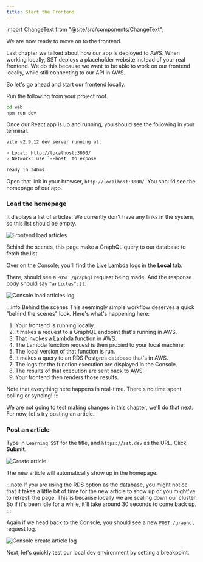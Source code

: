 ```yaml
---
title: Start the Frontend
---
```


import ChangeText from "@site/src/components/ChangeText";

We are now ready to move on to the frontend.

Last chapter we talked about how our app is deployed to AWS. When working locally, SST deploys a placeholder website instead of your real frontend. We do this because we want to be able to work on our frontend locally, while still connecting to our API in AWS.

So let's go ahead and start our frontend locally.

<ChangeText>

Run the following from your project root.

</ChangeText>

```bash
cd web
npm run dev
```

Once our React app is up and running, you should see the following in your terminal.

```bash
vite v2.9.12 dev server running at:

> Local: http://localhost:3000/
> Network: use `--host` to expose

ready in 346ms.
```

Open that link in your browser, `http://localhost:3000/`. You should see the homepage of our app.

### Load the homepage

It displays a list of articles. We currently don't have any links in the system, so this list should be empty.

![Frontend load articles](/img/start-frontend/load-articles.png)

Behind the scenes, this page make a GraphQL query to our database to fetch the list.

Over on the Console; you'll find the [Live Lambda](../live-lambda-development.md) logs in the **Local** tab.

There, should see a `POST /graphql` request being made. And the response body should say `"articles":[]`.

![Console load articles log](/img/start-frontend/console-load-articles-log.png)

:::info Behind the scenes
This seemingly simple workflow deserves a quick "behind the scenes" look. Here's what's happening here:

1. Your frontend is running locally.
2. It makes a request to a GraphQL endpoint that's running in AWS.
3. That invokes a Lambda function in AWS.
4. The Lambda function request is then proxied to your local machine.
5. The local version of that function is run.
6. It makes a query to an RDS Postgres database that's in AWS.
6. The logs for the function execution are displayed in the Console.
7. The results of that execution are sent back to AWS.
8. Your frontend then renders those results.

Note that everything here happens in real-time. There's no time spent polling or syncing!
:::

We are not going to test making changes in this chapter, we'll do that next. For now, let's try posting an article.

### Post an article

Type in `Learning SST` for the title, and `https://sst.dev` as the URL. Click **Submit**.

![Create article](/img/start-frontend/create-article.png)

The new article will automatically show up in the homepage.

:::note
If you are using the RDS option as the database, you might notice that it takes a little bit of time for the new article to show up or you might've to refresh the page. This is because locally we are scaling down our cluster. So if it's been idle for a while, it'll take around 30 seconds to come back up.
:::

Again if we head back to the Console, you should see a new `POST /graphql` request log.

![Console create article log](/img/start-frontend/console-create-article-log.png)

Next, let's quickly test our local dev environment by setting a breakpoint.
